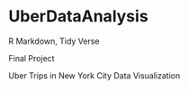 # UberDataAnalysis
R Markdown, Tidy Verse

Final Project

Uber Trips in New York City Data Visualization



